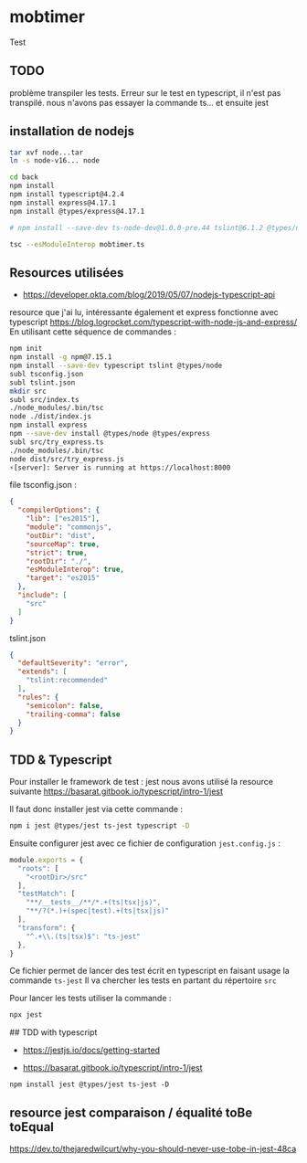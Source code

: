 # mobtimer

Test

## TODO
problème transpiler les tests.
Erreur sur le test en typescript, il n'est pas transpilé.
nous n'avons pas essayer la commande ts... et ensuite jest


## installation de nodejs 

```bash
tar xvf node...tar
ln -s node-v16... node

cd back
npm install
npm install typescript@4.2.4
npm install express@4.17.1
npm install @types/express@4.17.1

# npm install --save-dev ts-node-dev@1.0.0-pre.44 tslint@6.1.2 @types/node@14.0.5 

tsc --esModuleInterop mobtimer.ts
```


## Resources utilisées

- https://developer.okta.com/blog/2019/05/07/nodejs-typescript-api

resource que j'ai lu, intéressante également et express fonctionne avec typescript
https://blog.logrocket.com/typescript-with-node-js-and-express/
En utilisant cette séquence de commandes :

```bash 
npm init
npm install -g npm@7.15.1
npm install --save-dev typescript tslint @types/node
subl tsconfig.json
subl tslint.json
mkdir src
subl src/index.ts
./node_modules/.bin/tsc
node ./dist/index.js
npm install express
npm --save-dev install @types/node @types/express
subl src/try_express.ts
./node_modules/.bin/tsc
node dist/src/try_express.js
⚡️[server]: Server is running at https://localhost:8000
```

file tsconfig.json :

```json
{
  "compilerOptions": {
    "lib": ["es2015"],
    "module": "commonjs",
    "outDir": "dist",
    "sourceMap": true,
    "strict": true,
    "rootDir": "./",
    "esModuleInterop": true,
    "target": "es2015"
  },
  "include": [
    "src"
  ]
}
```

tslint.json
```json
{
  "defaultSeverity": "error",
  "extends": [
    "tslint:recommended"
  ],
  "rules": {
    "semicolon": false,
    "trailing-comma": false
  }
}
```


## TDD & Typescript

Pour installer le framework de test : jest nous avons utilisé la resource suivante 
https://basarat.gitbook.io/typescript/intro-1/jest

Il faut donc installer jest via cette commande :

```bash 
npm i jest @types/jest ts-jest typescript -D
```


Ensuite configurer jest avec ce fichier de configuration `jest.config.js` :

```javascript
module.exports = {
  "roots": [
    "<rootDir>/src"
  ],
  "testMatch": [
    "**/__tests__/**/*.+(ts|tsx|js)",
    "**/?(*.)+(spec|test).+(ts|tsx|js)"
  ],
  "transform": {
    "^.+\\.(ts|tsx)$": "ts-jest"
  },
}
```

Ce fichier permet de lancer des test écrit en typescript en faisant usage la commande `ts-jest`
Il va chercher les tests en partant du répertoire `src`

Pour lancer les tests utiliser la commande :

```bash
npx jest
```

## TDD with typescript
- https://jestjs.io/docs/getting-started

- https://basarat.gitbook.io/typescript/intro-1/jest

```
npm install jest @types/jest ts-jest -D
```


## resource jest comparaison / équalité toBe toEqual
https://dev.to/thejaredwilcurt/why-you-should-never-use-tobe-in-jest-48ca

